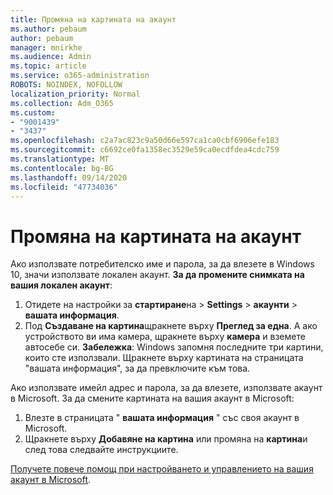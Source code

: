 ```yaml
---
title: Промяна на картината на акаунт
ms.author: pebaum
author: pebaum
manager: mnirkhe
ms.audience: Admin
ms.topic: article
ms.service: o365-administration
ROBOTS: NOINDEX, NOFOLLOW
localization_priority: Normal
ms.collection: Adm_O365
ms.custom:
- "9001439"
- "3437"
ms.openlocfilehash: c2a7ac823c9a50d66e597ca1ca0cbf6906efe183
ms.sourcegitcommit: c6692ce0fa1358ec3529e59ca0ecdfdea4cdc759
ms.translationtype: MT
ms.contentlocale: bg-BG
ms.lasthandoff: 09/14/2020
ms.locfileid: "47734036"
---
```

# <a name="change-account-picture"></a>Промяна на картината на акаунт

Ако използвате потребителско име и парола, за да влезете в Windows 10, значи използвате локален акаунт. **За да промените снимката на вашия локален акаунт**:

1. Отидете на настройки за **стартиране**на  >  **Settings**  >  **акаунти**  >  **вашата информация**.
2. Под **Създаване на картина**щракнете върху **Преглед за една**. А ако устройството ви има камера, щракнете върху **камера** и вземете автосебе си. 
    **Забележка**: Windows запомня последните три картини, които сте използвали. Щракнете върху картината на страницата "вашата информация", за да превключите към това.

Ако използвате имейл адрес и парола, за да влезете, използвате акаунт в Microsoft. За да смените картината на вашия акаунт в Microsoft:

1. Влезте в страницата " **вашата информация** " със своя акаунт в Microsoft.
2. Щракнете върху **Добавяне на картина** или промяна на **картина**и след това следвайте инструкциите.

[Получете повече помощ при настройването и управлението на вашия акаунт в Microsoft](https://support.microsoft.com/products/microsoft-account?category=manage-account).
